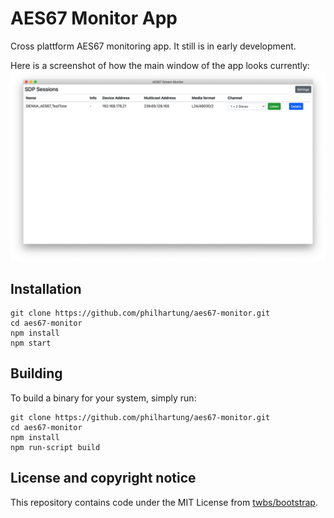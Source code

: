 # AES67 Monitor App
Cross plattform AES67 monitoring app. It still is in early development.

Here is a screenshot of how the main window of the app looks currently:
![Screenshot](doc/screenshot.png "Screenshot")


## Installation
```
git clone https://github.com/philhartung/aes67-monitor.git
cd aes67-monitor
npm install
npm start
```

## Building
To build a binary for your system, simply run:
```
git clone https://github.com/philhartung/aes67-monitor.git
cd aes67-monitor
npm install
npm run-script build
```

## License and copyright notice
This repository contains code under the MIT License from [twbs/bootstrap](https://github.com/twbs/bootstrap).

